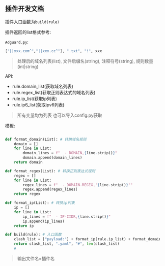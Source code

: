 ## 插件开发文档

插件入口函数为`build(rule)`

插件返回的list格式参考:

`Adguard.py`:

```python
["||xxx.com^","||xxx.cc^"], ".txt", "!", xxx
```

> 处理后的域名列表(list), 文件后缀名(string), 注释符号(string), 规则数量(int|string)

API:
- rule.domain_list(获取域名列表)
- rule.regex_list(获取正则表达式的域名列表)
- rule.ip_list(获取ip列表)
- rule.ip6_list(获取ipv6列表)

> 所有变量均为列表 也可以导入config.py获取

模板:
```python

def format_domain(List): # 转换域名规则
    domain = []
    for line in List:
        domain_lines = f"  - DOMAIN,{line.strip()}"
        domain.append(domain_lines)
    return domain

def format_regex(List): # 转换正则表达式规则
    regex = []
    for line in List:
        regex_lines = f"  - DOMAIN-REGEX,'{line.strip()}'"
        regex.append(regex_lines)
    return regex

def format_ip(List): # 转换ip列表
    ip = []
    for line in List:
        ip_lines = f"  - IP-CIDR,{line.strip()}"
        ip.append(ip_lines)
    return ip

def build(rule): # 入口函数
    clash_list = ["payload:"] + format_ip(rule.ip_list) + format_domain(rule.domain_list) + format_regex(rule.regex_list)
    return clash_list, ".yaml", "#", len(clash_list)
    #

```
> 输出文件名=插件名